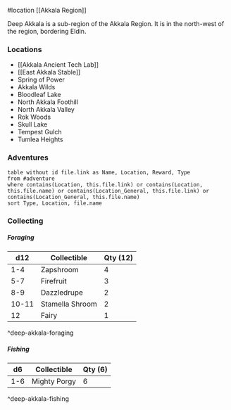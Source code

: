 #location [[Akkala Region]]

Deep Akkala is a sub-region of the Akkala Region. It is in the north-west of the region, bordering Eldin.

### Locations

* [[Akkala Ancient Tech Lab]]
* [[East Akkala Stable]]
* Spring of Power
* Akkala Wilds
* Bloodleaf Lake
* North Akkala Foothill
* North Akkala Valley
* Rok Woods
* Skull Lake
* Tempest Gulch
* Tumlea Heights

### Adventures
```dataview
table without id file.link as Name, Location, Reward, Type
from #adventure
where contains(Location, this.file.link) or contains(Location, this.file.name) or contains(Location_General, this.file.link) or contains(Location_General, this.file.name)
sort Type, Location, file.name
```

### Collecting

##### Foraging

| d12   | Collectible    | Qty (12) |
| ----- | -------------- | -------- |
| 1-4   | Zapshroom      | 4        |
| 5-7   | Firefruit     | 3        |
| 8-9   | Dazzledrupe   | 2        |
| 10-11 | Stamella Shroom | 2        |
| 12    | Fairy          | 1        |
^deep-akkala-foraging

##### Fishing

| d6  | Collectible  | Qty (6) |
| --- | ------------ | ------- |
| 1-6 | Mighty Porgy | 6       |
^deep-akkala-fishing
